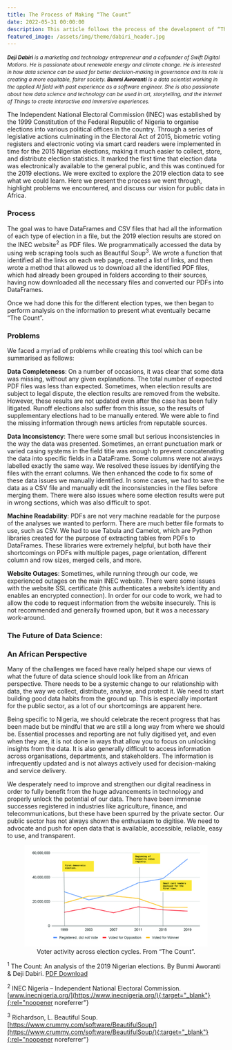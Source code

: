 ```yaml
---
title: The Process of Making “The Count”
date: 2022-05-31 00:00:00
description: This article follows the process of the development of “The Count”, an analysis of the 2019 Nigerian elections. It was developed by Bunmi Aworanti & Deji Dabiri<sup>1</sup>.
featured_image: /assets/img/theme/dabiri_header.jpg
---
```


<span style="font-size:85%"> ***Deji Dabiri** is a marketing and technology entrepreneur and a cofounder of Swift Digital Motions. He is passionate about renewable energy and climate change. He is interested in how data science can be used for better decision-making in governance and its role is creating a more equitable, fairer society. **Bunmi Aworanti** is a data scientist working in the applied AI field with past experience as a software engineer. She is also passionate about how data science and technology can be used in art, storytelling, and the Internet of Things to create interactive and immersive experiences.*</span>

The Independent National Electoral Commission (INEC) was established by the 1999 Constitution of the Federal Republic of Nigeria to organise elections into various political offices in the country. Through a series of legislative actions culminating in the Electoral Act of 2015, biometric voting registers and electronic voting via smart card readers were implemented in time for the 2015 Nigerian elections, making it much easier to collect, store, and distribute election statistics. It marked the first time that election data was electronically available to the general public, and this was continued for the 2019 elections. We were excited to explore the 2019 election data to see what we could learn. Here we present the process we went through, highlight problems we encountered, and discuss our vision for public data in Africa.

### Process

The goal was to have DataFrames and CSV files that had all the information of each type of election in a file, but the 2019 election results are stored on the INEC website<sup>2</sup> as PDF files. We programmatically accessed the data by using web scraping tools such as Beautiful Soup<sup>3</sup>. We wrote a function that identified all the links on each web page, created a list of links, and then wrote a method that allowed us to download all the identified PDF files, which had already been grouped in folders according to their sources, having now downloaded all the necessary files and converted our PDFs into DataFrames.

Once we had done this for the different election types, we then began to perform analysis on the information to present what eventually became “The Count”.

### Problems

We faced a myriad of problems while creating this tool which can be summarised as follows:

**Data Completeness**: On a number of occasions, it was clear that some data was missing, without any given explanations. The total number of expected PDF files was less than expected. Sometimes, when election results are subject to legal dispute, the election results are removed from the website. However, these results are not updated even after the case has been fully litigated. Runoff elections also suffer from this issue, so the results of supplementary elections had to be manually entered. We were able to find the missing information through news articles from reputable sources.

**Data Inconsistency**: There were some small but serious inconsistencies in the way the data was presented. Sometimes, an errant punctuation mark or varied casing systems in the field title was enough to prevent concatenating the data into specific fields in a DataFrame. Some columns were not always labelled exactly the same way. We resolved these issues by identifying the files with the errant columns. We then enhanced the code to fix some of these data issues we manually identified. In some cases, we had to save the data as a CSV file and manually edit the inconsistencies in the files before merging them. There were also issues where some election results were put in wrong sections, which was also difficult to spot.

**Machine Readability**: PDFs are not very machine readable for the purpose of the analyses we wanted to perform. There are much better file formats to use, such as CSV. We had to use Tabula and Camelot, which are Python libraries created for the purpose of extracting tables from PDFs to DataFrames. These libraries were extremely helpful, but both have their shortcomings on PDFs with multiple pages, page orientation, different column and row sizes, merged cells, and more.

**Website Outages**: Sometimes, while running through our code, we experienced outages on the main INEC website. There were some issues with the website SSL certificate (this authenticates a website’s identity and enables an encrypted connection). In order for our code to work, we had to allow the code to request information from the website insecurely. This is not recommended and generally frowned upon, but it was a necessary work-around.

### The Future of Data Science:
### An African Perspective

Many of the challenges we faced have really helped shape our views of what the future of data science should look like from an African perspective. There needs to be a systemic change to our relationship with data, the way we collect, distribute, analyse, and protect it. We need to start building good data habits from the ground up. This is especially important for the public sector, as a lot of our shortcomings are apparent here.

Being specific to Nigeria, we should celebrate the recent progress that has been made but be mindful that we are still a long way from where we should be. Essential processes and reporting are not fully digitised yet, and even when they are, it is not done in ways that allow you to focus on unlocking insights from the data. It is also generally difficult to access information across organisations, departments, and stakeholders. The information is infrequently updated and is not always actively used for decision-making and service delivery.

We desperately need to improve and strengthen our digital readiness in order to fully benefit from the huge advancements in technology and properly unlock the potential of our data. There have been immense successes registered in industries like agriculture, finance, and telecommunications, but these have been spurred by the private sector. Our public sector has not always shown the enthusiasm to digitise. We need to advocate and push for open data that is available, accessible, reliable, easy to use, and transparent.


<center>
<figure>
	<img src="../assets/img/posts/dabiri_figure_1.jpg" alt="Time series chart of election data between 1999 and 2019. Important milestones like first democratic election, beginning of biometric votes registry, and smart card readers deployed for the first time are marked with vertical lines. We see an increase in the number who are registered but did not vote.">
	<figcaption>Voter activity across election cycles. From “The Count”.</figcaption>
</figure>
</center>


<sup>1</sup> The Count: An analysis of the 2019 Nigerian elections. By Bunmi Aworanti & Deji Dabiri. <a href="/assets/pdfs/the_count.pdf" download>PDF Download</a>


<sup>2</sup> INEC Nigeria – Independent National Electoral Commission. [www.inecnigeria.org/](https://www.inecnigeria.org/){:target="_blank"}{:rel="noopener noreferrer"}

<sup>3</sup> Richardson, L. Beautiful Soup. [https://www.crummy.com/software/BeautifulSoup/](https://www.crummy.com/software/BeautifulSoup/){:target="_blank"}{:rel="noopener noreferrer"}